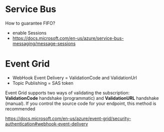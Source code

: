 # Service Bus
How to guarantee FIFO?
- enable Sessions 
- https://docs.microsoft.com/en-us/azure/service-bus-messaging/message-sessions 



# Event Grid

- WebHook Event Delivery = ValidationCode and ValidationUrl 
- Topic Publishing = SAS token 

Event Grid supports two ways of validating the subscription: **ValidationCode** handshake (programmatic) and **ValidationURL** handshake (manual). If you control the source code for your endpoint, this method is recommended


https://docs.microsoft.com/en-us/azure/event-grid/security-authentication#webhook-event-delivery